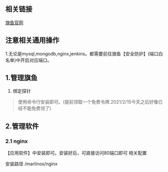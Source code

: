  
## 相关链接
[旗鱼官网](https://www.qyyt.com/) 

## 注意相关通用操作
1.无论是mysql,mongodb,nginx,jenkins。都需要前往旗鱼【安全防护】(端口白名单)中开启对应端口。
## 1.管理旗鱼
1. 绑定探针
> 使用命令行安装即可。(提前领取一个免费令牌.2021/2/15今天之后好像已经不能免费领了)

## 2.管理软件
### 2.1 nginx
【应用软件】中安装即可。安装好后，可直接访问80端口即可
相关配置

安装路径 /marlinos/nginx




